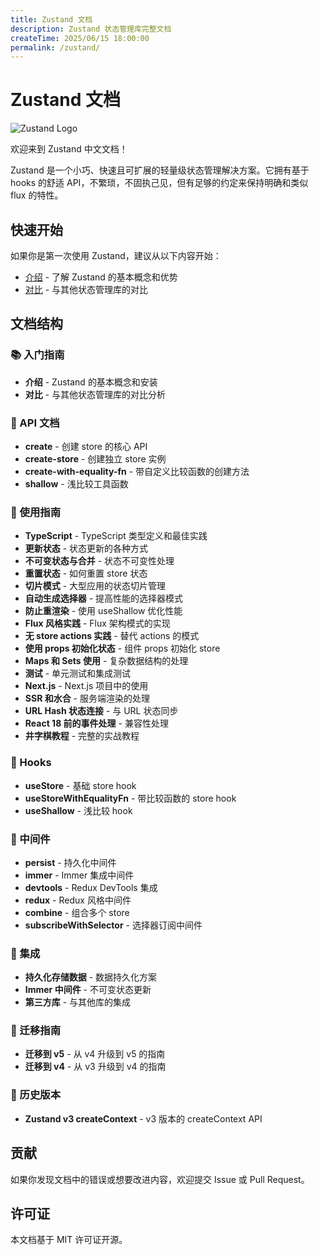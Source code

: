 ```yaml
---
title: Zustand 文档
description: Zustand 状态管理库完整文档
createTime: 2025/06/15 18:00:00
permalink: /zustand/
---
```


# Zustand 文档

<div class="flex justify-center mb-8">
  <img src="/notes/zustand/bear.jpg" alt="Zustand Logo" style="max-width: 200px;" />
</div>

欢迎来到 Zustand 中文文档！

Zustand 是一个小巧、快速且可扩展的轻量级状态管理解决方案。它拥有基于 hooks 的舒适 API，不繁琐，不固执己见，但有足够的约定来保持明确和类似 flux 的特性。

## 快速开始

如果你是第一次使用 Zustand，建议从以下内容开始：

- [介绍](./getting-started/introduction.md) - 了解 Zustand 的基本概念和优势
- [对比](./getting-started/comparison.md) - 与其他状态管理库的对比

## 文档结构

### 📚 入门指南
- **介绍** - Zustand 的基本概念和安装
- **对比** - 与其他状态管理库的对比分析

### 🔧 API 文档
- **create** - 创建 store 的核心 API
- **create-store** - 创建独立 store 实例
- **create-with-equality-fn** - 带自定义比较函数的创建方法
- **shallow** - 浅比较工具函数

### 📖 使用指南
- **TypeScript** - TypeScript 类型定义和最佳实践
- **更新状态** - 状态更新的各种方式
- **不可变状态与合并** - 状态不可变性处理
- **重置状态** - 如何重置 store 状态
- **切片模式** - 大型应用的状态切片管理
- **自动生成选择器** - 提高性能的选择器模式
- **防止重渲染** - 使用 useShallow 优化性能
- **Flux 风格实践** - Flux 架构模式的实现
- **无 store actions 实践** - 替代 actions 的模式
- **使用 props 初始化状态** - 组件 props 初始化 store
- **Maps 和 Sets 使用** - 复杂数据结构的处理
- **测试** - 单元测试和集成测试
- **Next.js** - Next.js 项目中的使用
- **SSR 和水合** - 服务端渲染的处理
- **URL Hash 状态连接** - 与 URL 状态同步
- **React 18 前的事件处理** - 兼容性处理
- **井字棋教程** - 完整的实战教程

### 🎣 Hooks
- **useStore** - 基础 store hook
- **useStoreWithEqualityFn** - 带比较函数的 store hook
- **useShallow** - 浅比较 hook

### 🔌 中间件
- **persist** - 持久化中间件
- **immer** - Immer 集成中间件
- **devtools** - Redux DevTools 集成
- **redux** - Redux 风格中间件
- **combine** - 组合多个 store
- **subscribeWithSelector** - 选择器订阅中间件

### 🔗 集成
- **持久化存储数据** - 数据持久化方案
- **Immer 中间件** - 不可变状态更新
- **第三方库** - 与其他库的集成

### 🚀 迁移指南
- **迁移到 v5** - 从 v4 升级到 v5 的指南
- **迁移到 v4** - 从 v3 升级到 v4 的指南

### 📜 历史版本
- **Zustand v3 createContext** - v3 版本的 createContext API

## 贡献

如果你发现文档中的错误或想要改进内容，欢迎提交 Issue 或 Pull Request。

## 许可证

本文档基于 MIT 许可证开源。
